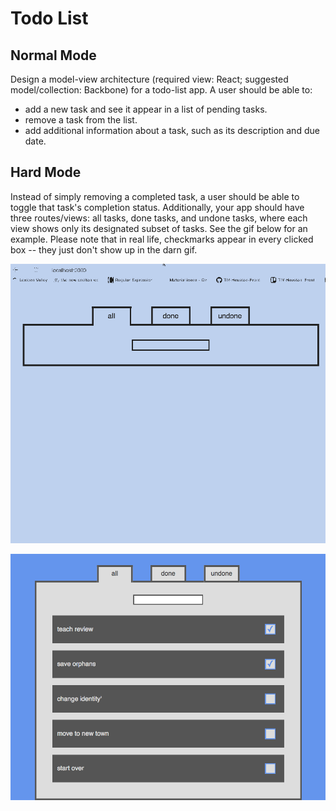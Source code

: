 # Todo List

## Normal Mode

Design a model-view architecture (required view: React; suggested model/collection: Backbone) for a todo-list app. A user should be able to:

  - add a new task and see it appear in a list of pending tasks. 
  - remove a task from the list.
  - add additional information about a task, such as its description and due date. 

## Hard Mode

Instead of simply removing a completed task, a user should be able to toggle that task's completion status. Additionally, your app should have three routes/views: all tasks, done tasks, and undone tasks, where each view shows only its designated subset of tasks. See the gif below for an example. Please note that in real life, checkmarks appear in every clicked box -- they just don't show up in the darn gif.  

![](./todo.gif)

![](./todo.png)